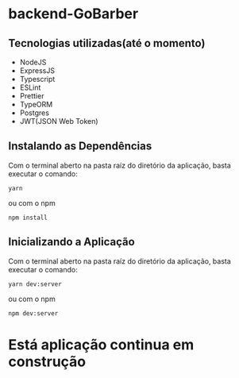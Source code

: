 # backend-GoBarber
## Tecnologias utilizadas(até o momento)
- NodeJS
- ExpressJS
- Typescript
- ESLint
- Prettier
- TypeORM
- Postgres
- JWT(JSON Web Token)

## Instalando as Dependências
Com o terminal aberto na pasta raíz do diretório da aplicação, basta executar o comando:
```
yarn
```
ou com o npm
```
npm install
```

## Inicializando a Aplicação
Com o terminal aberto na pasta raíz do diretório da aplicação, basta executar o comando:
```
yarn dev:server
```
ou com o npm
```
npm dev:server
```


# Está aplicação continua em construção
